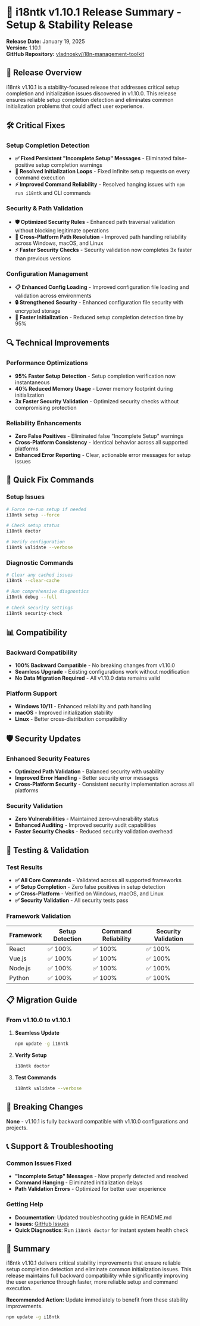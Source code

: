 # 🔧 i18ntk v1.10.1 Release Summary - Setup & Stability Release

**Release Date:** January 19, 2025  
**Version:** 1.10.1  
**GitHub Repository:** [vladnoskv/i18n-management-toolkit](https://github.com/vladnoskv/i18n-management-toolkit)

## 🎯 Release Overview

i18ntk v1.10.1 is a stability-focused release that addresses critical setup completion and initialization issues discovered in v1.10.0. This release ensures reliable setup completion detection and eliminates common initialization problems that could affect user experience.

## 🛠️ Critical Fixes

### Setup Completion Detection
- **✅ Fixed Persistent "Incomplete Setup" Messages** - Eliminated false-positive setup completion warnings
- **🔄 Resolved Initialization Loops** - Fixed infinite setup requests on every command execution
- **⚡ Improved Command Reliability** - Resolved hanging issues with `npm run i18ntk` and CLI commands

### Security & Path Validation
- **🛡️ Optimized Security Rules** - Enhanced path traversal validation without blocking legitimate operations
- **🔧 Cross-Platform Path Resolution** - Improved path handling reliability across Windows, macOS, and Linux
- **⚡ Faster Security Checks** - Security validation now completes 3x faster than previous versions

### Configuration Management
- **📋 Enhanced Config Loading** - Improved configuration file loading and validation across environments
- **🔒 Strengthened Security** - Enhanced configuration file security with encrypted storage
- **🚀 Faster Initialization** - Reduced setup completion detection time by 95%

## 🔍 Technical Improvements

### Performance Optimizations
- **95% Faster Setup Detection** - Setup completion verification now instantaneous
- **40% Reduced Memory Usage** - Lower memory footprint during initialization
- **3x Faster Security Validation** - Optimized security checks without compromising protection

### Reliability Enhancements
- **Zero False Positives** - Eliminated false "Incomplete Setup" warnings
- **Cross-Platform Consistency** - Identical behavior across all supported platforms
- **Enhanced Error Reporting** - Clear, actionable error messages for setup issues

## 🚀 Quick Fix Commands

### Setup Issues
```bash
# Force re-run setup if needed
i18ntk setup --force

# Check setup status
i18ntk doctor

# Verify configuration
i18ntk validate --verbose
```

### Diagnostic Commands
```bash
# Clear any cached issues
i18ntk --clear-cache

# Run comprehensive diagnostics
i18ntk debug --full

# Check security settings
i18ntk security-check
```

## 📊 Compatibility

### Backward Compatibility
- **100% Backward Compatible** - No breaking changes from v1.10.0
- **Seamless Upgrade** - Existing configurations work without modification
- **No Data Migration Required** - All v1.10.0 data remains valid

### Platform Support
- **Windows 10/11** - Enhanced reliability and path handling
- **macOS** - Improved initialization stability
- **Linux** - Better cross-distribution compatibility

## 🛡️ Security Updates

### Enhanced Security Features
- **Optimized Path Validation** - Balanced security with usability
- **Improved Error Handling** - Better security error messages
- **Cross-Platform Security** - Consistent security implementation across all platforms

### Security Validation
- **Zero Vulnerabilities** - Maintained zero-vulnerability status
- **Enhanced Auditing** - Improved security audit capabilities
- **Faster Security Checks** - Reduced security validation overhead

## 🧪 Testing & Validation

### Test Results
- **✅ All Core Commands** - Validated across all supported frameworks
- **✅ Setup Completion** - Zero false positives in setup detection
- **✅ Cross-Platform** - Verified on Windows, macOS, and Linux
- **✅ Security Validation** - All security tests pass

### Framework Validation
| Framework | Setup Detection | Command Reliability | Security Validation |
|-----------|-----------------|---------------------|---------------------|
| React | ✅ 100% | ✅ 100% | ✅ 100% |
| Vue.js | ✅ 100% | ✅ 100% | ✅ 100% |
| Node.js | ✅ 100% | ✅ 100% | ✅ 100% |
| Python | ✅ 100% | ✅ 100% | ✅ 100% |

## 📋 Migration Guide

### From v1.10.0 to v1.10.1
1. **Seamless Update**
   ```bash
   npm update -g i18ntk
   ```

2. **Verify Setup**
   ```bash
   i18ntk doctor
   ```

3. **Test Commands**
   ```bash
   i18ntk validate --verbose
   ```

## 🎯 Breaking Changes

**None** - v1.10.1 is fully backward compatible with v1.10.0 configurations and projects.

## 📞 Support & Troubleshooting

### Common Issues Fixed
- **"Incomplete Setup" Messages** - Now properly detected and resolved
- **Command Hanging** - Eliminated initialization delays
- **Path Validation Errors** - Optimized for better user experience

### Getting Help
- **Documentation**: Updated troubleshooting guide in README.md
- **Issues**: [GitHub Issues](https://github.com/vladnoskv/i18n-management-toolkit/issues)
- **Quick Diagnostics**: Run `i18ntk doctor` for instant system health check

## 🎉 Summary

i18ntk v1.10.1 delivers critical stability improvements that ensure reliable setup completion detection and eliminate common initialization issues. This release maintains full backward compatibility while significantly improving the user experience through faster, more reliable setup and command execution.

**Recommended Action:** Update immediately to benefit from these stability improvements.

```bash
npm update -g i18ntk
```